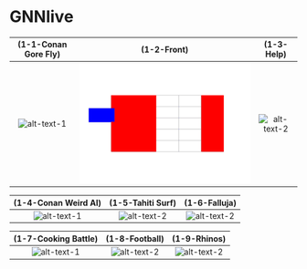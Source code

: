 # GNNlive

 (1-1-Conan Gore Fly)  |  (1-2-Front)  |  (1-3-Help)
:-------------------------:|:-------------------------:|:-------------------------:
![alt-text-1](pic/1-1-Front.gif "1-2-Front") |  ![alt-text-2](pic/1-2-Front.gif "title-2") |  ![alt-text-2](pic/Real_viewport_result.gif "title-3")

  (1-4-Conan Weird Al)  |  (1-5-Tahiti Surf)  |  (1-6-Falluja)
:-------------------------:|:-------------------------:|:-------------------------:
![alt-text-1](pic/viewport_result.gif "title-7") |  ![alt-text-2](pic/viewport_result.gif "title-8") |  ![alt-text-2](pic/viewport_result.gif "title-9")

  (1-7-Cooking Battle)  |  (1-8-Football)  |  (1-9-Rhinos)
:-------------------------:|:-------------------------:|:-------------------------:
![alt-text-1](pic/viewport_result.gif "title-4") |  ![alt-text-2](pic/viewport_result.gif "title-5") |  ![alt-text-2](pic/viewport_result.gif "title-6")
